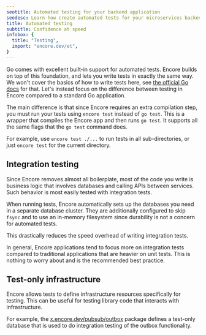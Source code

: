 ```yaml
---
seotitle: Automated testing for your backend application
seodesc: Learn how create automated tests for your microservices backend application, and run them automatically on deploy using Go and Encore.
title: Automated testing
subtitle: Confidence at speed
infobox: {
  title: "Testing",
  import: "encore.dev/et",
}
---
```


Go comes with excellent built-in support for automated tests.
Encore builds on top of this foundation, and lets you write tests in exactly the same way.
We won't cover the basics of how to write tests here, see [the official Go docs](https://golang.org/pkg/testing/) for that.
Let's instead focus on the difference between testing in Encore compared to a standard Go application.

The main difference is that since Encore requires an extra compilation step,
you must run your tests using `encore test` instead of `go test`. This is
a wrapper that compiles the Encore app and then runs `go test`. It supports
all the same flags that the `go test` command does.

For example, use `encore test ./...` to run tests in all sub-directories,
or just `encore test` for the current directory.

## Integration testing

Since Encore removes almost all boilerplate, most of the code you write
is business logic that involves databases and calling APIs between services.
Such behavior is most easily tested with integration tests.

When running tests, Encore automatically sets up the databases you need
in a separate database cluster. They are additionally configured to skip `fsync`
and to use an in-memory filesystem since durability is not a concern for automated tests.

This drastically reduces the speed overhead of writing integration tests.

In general, Encore applications tend to focus more on integration tests
compared to traditional applications that are heavier on unit tests.
This is nothing to worry about and is the recommended best practice.

## Test-only infrastructure

Encore allows tests to define infrastructure resources specifically for testing.
This can be useful for testing library code that interacts with infrastructure.

For example, the [x.encore.dev/pubsub/outbox](https://pkg.go.dev/x.encore.dev/infra/pubsub/outbox) package
defines a test-only database that is used to do integration testing of the outbox functionality.
